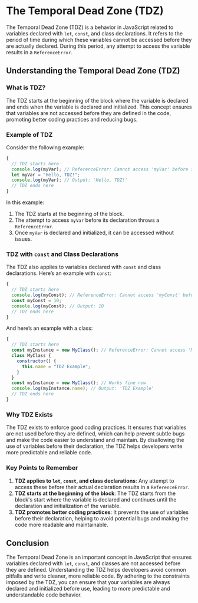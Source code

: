 # The Temporal Dead Zone (TDZ)

The Temporal Dead Zone (TDZ) is a behavior in JavaScript related to variables declared with `let`, `const`, and class declarations. It refers to the period of time during which these variables cannot be accessed before they are actually declared. During this period, any attempt to access the variable results in a `ReferenceError`.

## Understanding the Temporal Dead Zone (TDZ)

### What is TDZ?

The TDZ starts at the beginning of the block where the variable is declared and ends when the variable is declared and initialized. This concept ensures that variables are not accessed before they are defined in the code, promoting better coding practices and reducing bugs.

### Example of TDZ

Consider the following example:

```javascript
{
  // TDZ starts here
  console.log(myVar); // ReferenceError: Cannot access 'myVar' before initialization
  let myVar = "Hello, TDZ!";
  console.log(myVar); // Output: 'Hello, TDZ!'
  // TDZ ends here
}
```

In this example:

1. The TDZ starts at the beginning of the block.
2. The attempt to access `myVar` before its declaration throws a `ReferenceError`.
3. Once `myVar` is declared and initialized, it can be accessed without issues.

### TDZ with `const` and Class Declarations

The TDZ also applies to variables declared with `const` and class declarations. Here’s an example with `const`:

```javascript
{
  // TDZ starts here
  console.log(myConst); // ReferenceError: Cannot access 'myConst' before initialization
  const myConst = 10;
  console.log(myConst); // Output: 10
  // TDZ ends here
}
```

And here’s an example with a class:

```javascript
{
  // TDZ starts here
  const myInstance = new MyClass(); // ReferenceError: Cannot access 'MyClass' before initialization
  class MyClass {
    constructor() {
      this.name = "TDZ Example";
    }
  }
  const myInstance = new MyClass(); // Works fine now
  console.log(myInstance.name); // Output: 'TDZ Example'
  // TDZ ends here
}
```

### Why TDZ Exists

The TDZ exists to enforce good coding practices. It ensures that variables are not used before they are defined, which can help prevent subtle bugs and make the code easier to understand and maintain. By disallowing the use of variables before their declaration, the TDZ helps developers write more predictable and reliable code.

### Key Points to Remember

1. **TDZ applies to `let`, `const`, and class declarations**: Any attempt to access these before their actual declaration results in a `ReferenceError`.
2. **TDZ starts at the beginning of the block**: The TDZ starts from the block's start where the variable is declared and continues until the declaration and initialization of the variable.
3. **TDZ promotes better coding practices**: It prevents the use of variables before their declaration, helping to avoid potential bugs and making the code more readable and maintainable.

## Conclusion

The Temporal Dead Zone is an important concept in JavaScript that ensures variables declared with `let`, `const`, and classes are not accessed before they are defined. Understanding the TDZ helps developers avoid common pitfalls and write cleaner, more reliable code. By adhering to the constraints imposed by the TDZ, you can ensure that your variables are always declared and initialized before use, leading to more predictable and understandable code behavior.
